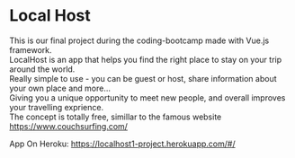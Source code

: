 # Local Host

This is our final project during the coding-bootcamp made with Vue.js framework.    
LocalHost is an app that helps you find the right place to stay on your trip around the world.      
Really simple to use - you can be guest or host, share information about your own place and more...   
Giving you a unique opportunity to meet new people, and overall improves your travelling exprience.    
The concept is totally free, simillar to the famous website https://www.couchsurfing.com/

App On Heroku: https://localhost1-project.herokuapp.com/#/

